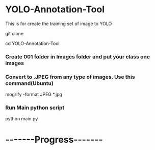 # YOLO-Annotation-Tool
This is for create the training set of image to YOLO

git clone 

cd YOLO-Annotation-Tool

### Create 001 folder in Images folder and put your class one images

### Convert to .JPEG from any type of images. Use this command(Ubuntu)

mogrify -format JPEG *.jpg

### Run Main python script

python main.py
# -------Progress-------
